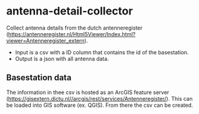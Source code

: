 # antenna-detail-collector
Collect antenna details from the dutch antenneregister (https://antenneregister.nl/Html5Viewer/Index.html?viewer=Antenneregister_extern).

- Input is a csv with a ID column that contains the id of the basestation.
- Output is a json with all antenna data.

## Basestation data
The information in thee csv is hosted as an ArcGIS feature server (https://gisextern.dictu.nl//arcgis/rest/services/Antenneregister/). This can be loaded into GIS software (ex. QGIS). From there the csv can be created.
